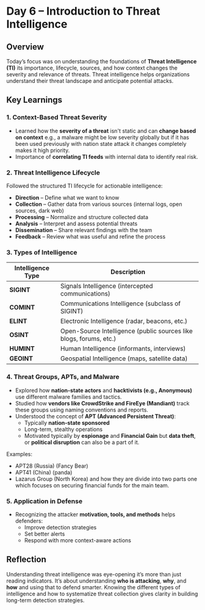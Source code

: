 # Day 6 – Introduction to Threat Intelligence

## Overview

Today’s focus was on understanding the foundations of **Threat Intelligence (TI)** its importance, lifecycle, sources, and how context changes the severity and relevance of threats. Threat intelligence helps organizations understand their threat landscape and anticipate potential attacks.

## Key Learnings

### 1. Context-Based Threat Severity

- Learned how the **severity of a threat** isn't static and can **change based on context** e.g., a malware might be low severity globally but if it has been used previously with nation state attack it changes completely makes it high priority.
- Importance of **correlating TI feeds** with internal data to identify real risk.

### 2. Threat Intelligence Lifecycle

Followed the structured TI lifecycle for actionable intelligence:

- **Direction** – Define what we want to know
- **Collection** – Gather data from various sources (internal logs, open sources, dark web)
- **Processing** – Normalize and structure collected data
- **Analysis** – Interpret and assess potential threats
- **Dissemination** – Share relevant findings with the team
- **Feedback** – Review what was useful and refine the process

### 3. Types of Intelligence

| Intelligence Type | Description                                                        |
|-------------------|--------------------------------------------------------------------|
| **SIGINT**        | Signals Intelligence (intercepted communications)                  |
| **COMINT**        | Communications Intelligence (subclass of SIGINT)                   |
| **ELINT**         | Electronic Intelligence (radar, beacons, etc.)                     |
| **OSINT**         | Open-Source Intelligence (public sources like blogs, forums, etc.) |
| **HUMINT**        | Human Intelligence (informants, interviews)                        |
| **GEOINT**        | Geospatial Intelligence (maps, satellite data)                     |

### 4. Threat Groups, APTs, and Malware

- Explored how **nation-state actors** and **hacktivists (e.g., Anonymous)** use different malware families and tactics.
- Studied how **vendors like CrowdStrike and FireEye (Mandiant)** track these groups using naming conventions and reports.
- Understood the concept of **APT (Advanced Persistent Threat)**:
  - Typically **nation-state sponsored**
  - Long-term, stealthy operations
  - Motivated typically by **espionage** and **Financial Gain** but **data theft**, or **political disruption** can also be a part of it.

Examples:
- APT28 (Russia) (Fancy Bear)
- APT41 (China) (panda)
- Lazarus Group (North Korea) and how they are divide into two parts one which focuses on securing financial funds for the main team.

### 5. Application in Defense

- Recognizing the attacker **motivation, tools, and methods** helps defenders:
  - Improve detection strategies
  - Set better alerts
  - Respond with more context-aware actions

## Reflection

Understanding threat intelligence was eye-opening it’s more than just reading indicators. It’s about understanding **who is attacking**, **why**, and **how** and using that to defend smarter. Knowing the different types of intelligence and how to systematize threat collection gives clarity in building long-term detection strategies.

